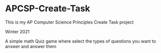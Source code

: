# APCSP-Create-Task

This is my AP Computer Science Principles Create Task project

Winter 2021

A simple math Quiz game where select the types of questions you want to answer and answer them
